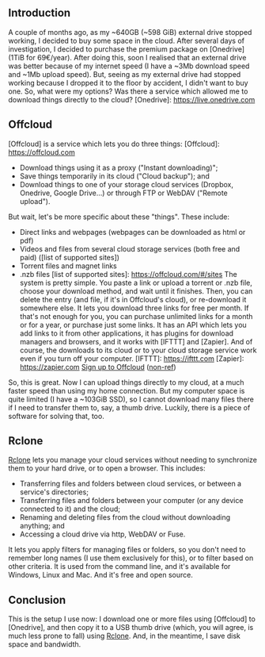 <!--
.. title: Review of Offcloud and Rclone
.. slug: review-offcloud-rclone
.. date: 2018-04-01 12:00:00+02:00
.. tags: cloud, offcloud, rclone, review, dropbox, onedrive, google drive, torrent, magnet, ftp, rclone, cli
.. category: 
.. link: 
.. description: 
.. type: text
-->

## Introduction

A couple of months ago, as my ~640GB (~598 GiB) external drive stopped working, I decided to buy some space in the cloud. After several days of investigation, I decided to purchase the premium package on [Onedrive] (1TiB for 69€/year). After doing this, soon I realised that an external drive was better because of my internet speed (I have a ~3Mb download speed and ~1Mb upload speed). But, seeing as my external drive had stopped working because I dropped it to the floor by accident, I didn't want to buy one. So, what were my options? Was there a service which allowed me to download things directly to the cloud?
[Onedrive]: https://live.onedrive.com

## Offcloud

[Offcloud] is a service which lets you do three things:
[Offcloud]: https://offcloud.com
* Download things using it as a proxy ("Instant downloading)";
* Save things temporarily in its  cloud ("Cloud backup"); and
* Download things to one of your storage cloud services (Dropbox, Onedrive, Google Drive...) or through FTP or WebDAV ("Remote upload").

But wait, let's be more specific about these "things". These include:

* Direct links and webpages (webpages can be downloaded as html or pdf)
* Videos and files from several cloud storage services (both free and paid) ([list of supported sites])
* Torrent files and magnet links
* .nzb files
[list of supported sites]: https://offcloud.com/#/sites
The system is pretty simple. You paste a link or upload a torrent or .nzb file, choose your download method, and wait until it finishes. Then, you can delete the entry (and file, if it's in Offcloud's cloud), or re-download it somewhere else. It lets you download three links for free per month. If that's not enough for you, you can purchase unlimited links for a month or for a year, or purchase just some links. It has an API which lets you add links to it from other applications,  it has plugins for download managers and browsers, and it works with [IFTTT] and [Zapier]. And of course, the downloads to its cloud or to your  cloud storage service work even if you turn off your computer.
[IFTTT]: https://ifttt.com
[Zapier]: https://zapier.com
[Sign up to Offcloud](https://offcloud.com/?=9ee9276b) ([non-ref](https://offcloud.com))

So, this is great. Now I can upload things directly to my cloud, at a much faster speed than using my home connection. But my computer space is quite limited (I have a ~103GiB SSD), so I cannot download many files there if I need to transfer them to, say, a thumb drive. Luckily, there is a piece of software for solving that, too.

## Rclone

[Rclone] lets you manage your cloud services without needing to synchronize them to your hard drive, or to open a browser. This includes:

* Transferring files and folders between cloud services, or between a service's directories;
* Transferring files and folders between your computer (or any device connected to it) and the cloud;
* Renaming and deleting files from the cloud without downloading anything; and
* Accessing a cloud drive via http, WebDAV or Fuse.

It lets you apply filters for managing files or folders, so you don't need to remember long names (I use them exclusively for this), or to filter based on other criteria. It is used from the command line, and it's available for Windows, Linux and Mac. And it's free and open source.

[Rclone]: http://rclone.org

## Conclusion

This is the setup I use now: I download one or more files using [Offcloud] to [Onedrive], and then copy it to a USB thumb drive (which, you will agree, is much less prone to fall) using [Rclone]. And, in the meantime, I save disk space and bandwidth.
